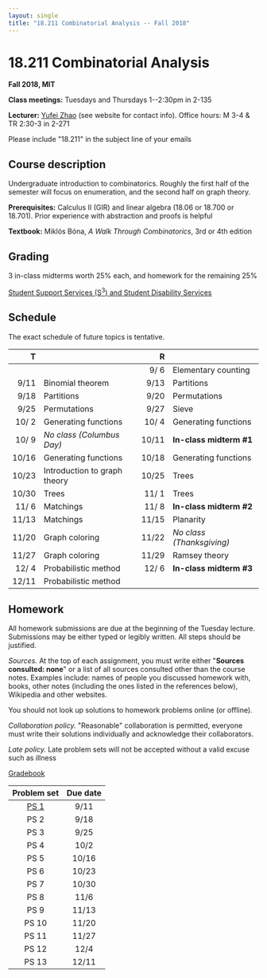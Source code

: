 ```yaml
---
layout: single
title: "18.211 Combinatorial Analysis -- Fall 2018"
---
```


18.211 Combinatorial Analysis
===============================================

**Fall 2018, MIT**

**Class meetings:** Tuesdays and Thursdays 1--2:30pm in 2-135

**Lecturer:** [Yufei Zhao](http://yufeizhao.com) (see website for contact info). Office hours: M 3-4 & TR 2:30-3 in 2-271

Please include "18.211" in the subject line of your emails

## Course description

Undergraduate introduction to combinatorics. Roughly the first half of the semester will focus on enumeration, and the second half on graph theory.

**Prerequisites:** Calculus II (GIR) and linear algebra (18.06 or 18.700 or 18.701). Prior experience with abstraction and proofs is helpful

**Textbook:** Miklós Bóna, _A Walk Through Combinatorics_, 3rd or 4th edition

## Grading

3 in-class midterms worth 25% each, and homework for the remaining 25%

[Student Support Services (S<sup>3</sup>) and Student Disability Services](s3)

## Schedule

The exact schedule of future topics is tentative.

| T      |                          | R    |                           |
| --:|--|--:|--|
| | | 9/ 6  | Elementary counting
| 9/11   | Binomial theorem         | 9/13 | Partitions
|   9/18 | Partitions               | 9/20 | Permutations
|   9/25 | Permutations             | 9/27 | Sieve
|  10/ 2 | Generating functions     | 10/ 4 | Generating functions
|  10/ 9 | _No class (Columbus Day)_ | 10/11 | **In-class midterm #1**
|  10/16 | Generating functions     | 10/18 | Generating functions
|  10/23 | Introduction to graph theory | 10/25 | Trees
|  10/30 | Trees                    | 11/ 1 | Trees
|  11/ 6 | Matchings                | 11/ 8 | **In-class midterm #2**
|  11/13 | Matchings                | 11/15 | Planarity
|  11/20 | Graph coloring           | 11/22 | _No class (Thanksgiving)_
|  11/27 | Graph coloring           | 11/29 | Ramsey theory
|  12/ 4 | Probabilistic method     | 12/ 6 | **In-class midterm #3**
|  12/11 | Probabilistic method

## Homework


All homework submissions are due at the beginning of the Tuesday lecture. Submissions may be either typed or legibly written. All steps should be justified.

_Sources._ At the top of each assignment, you must write either "**Sources consulted: none**" or a list of all sources consulted other than the course notes. Examples include: names of people you discussed homework with, books, other notes (including the ones listed in the references below), Wikipedia and other websites.

You should not look up solutions to homework problems online (or offline).

_Collaboration policy._ "Reasonable" collaboration is permitted, everyone must write their solutions individually and acknowledge their collaborators.

_Late policy._ Late problem sets will not be accepted without a valid excuse such as illness


[Gradebook](http://stellar.mit.edu/S/course/18/fa18/18.211/)

| Problem set | Due date |
|:---------------:|:-----------:|
| [PS 1](ps1.pdf) | 9/11 |
| PS 2 | 9/18 |
| PS 3 | 9/25 |
| PS 4 | 10/2 |
| PS 5 | 10/16 |
| PS 6 | 10/23 |
| PS 7 | 10/30 |
| PS 8 | 11/6 |
| PS 9 | 11/13 |
| PS 10 | 11/20 |
| PS 11 | 11/27 |
| PS 12 | 12/4 |
| PS 13 | 12/11 |
